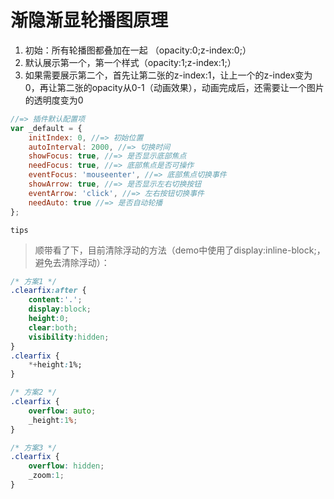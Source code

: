 渐隐渐显轮播图原理
================

1. 初始：所有轮播图都叠加在一起 （opacity:0;z-index:0;）
2. 默认展示第一个，第一个样式（opacity:1;z-index:1;）
3. 如果需要展示第二个，首先让第二张的z-index:1，让上一个的z-index变为0，再让第二张的opacity从0-1（动画效果），动画完成后，还需要让一个图片的透明度变为0

```javascript
//=> 插件默认配置项
var _default = {
    initIndex: 0, //=> 初始位置
    autoInterval: 2000, //=> 切换时间
    showFocus: true, //=> 是否显示底部焦点
    needFocus: true, //=> 底部焦点是否可操作
    eventFocus: 'mouseenter', //=> 底部焦点切换事件
    showArrow: true, //=> 是否显示左右切换按钮
    eventArrow: 'click', //=> 左右按钮切换事件
    needAuto: true //=> 是否自动轮播
};
```

`tips` 

> 顺带看了下，目前清除浮动的方法（demo中使用了display:inline-block;，避免去清除浮动）：

```css
/* 方案1 */
.clearfix:after {
	content:'.';
	display:block;
	height:0;
	clear:both;
	visibility:hidden;
}
.clearfix {
	*+height:1%;
}

/* 方案2 */
.clearfix {
	overflow: auto;
	_height:1%;
}

/* 方案3 */
.clearfix {
	overflow: hidden;
	_zoom:1;
}
```